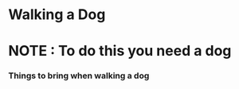 # Walking a Dog #

# NOTE : To do this you need a dog ##

### Things to bring when walking a dog ## 


